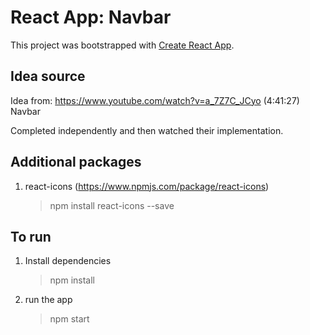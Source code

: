 # React App: Navbar

This project was bootstrapped with [Create React App](https://github.com/facebook/create-react-app).

## Idea source
Idea from:
https://www.youtube.com/watch?v=a_7Z7C_JCyo
(4:41:27) Navbar

Completed independently and then watched their implementation.

## Additional packages
1. react-icons (https://www.npmjs.com/package/react-icons)
    > npm install react-icons --save

## To run
1. Install dependencies
    > npm install

2. run the app
    > npm start
